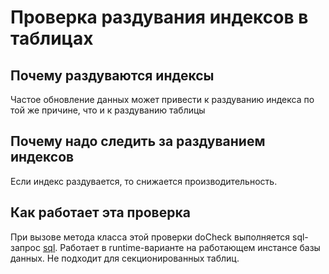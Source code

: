 # Проверка раздувания индексов в таблицах

## Почему раздуваются индексы
Частое обновление данных может привести к раздуванию индекса по той же причине, что и к раздуванию таблицы

## Почему надо следить за раздуванием индексов
Если индекс раздувается, то снижается производительность.

## Как работает эта проверка
При вызове метода класса этой проверки doCheck выполняется sql-запрос [sql](https://github.com/mfvanek/pg-index-health-sql/blob/master/sql/bloated_indexes.sql).
Работает в runtime-варианте на работающем инстансе базы данных.
Не подходит для секционированных таблиц.

